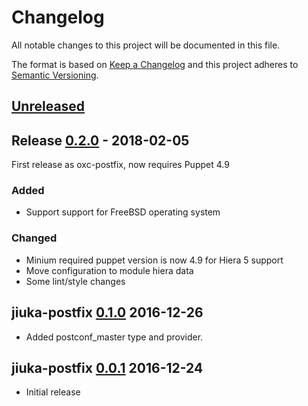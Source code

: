 # Changelog
All notable changes to this project will be documented in this file.

The format is based on [Keep a Changelog](http://keepachangelog.com/en/1.0.0/)
and this project adheres to [Semantic Versioning](http://semver.org/spec/v2.0.0.html).

## [Unreleased]

## Release [0.2.0] - 2018-02-05
First release as oxc-postfix, now requires Puppet 4.9

### Added
- Support support for FreeBSD operating system

### Changed
- Minium required puppet version is now 4.9 for Hiera 5 support
- Move configuration to module hiera data
- Some lint/style changes

## jiuka-postfix [0.1.0] 2016-12-26

* Added postconf_master type and provider.

## jiuka-postfix [0.0.1] 2016-12-24

* Initial release

[Unreleased]: https://github.com/oxc/puppet-postfix/compare/v0.2.0...HEAD
[0.2.0]: https://github.com/oxc/puppet-postfix/compare/v0.1.0...v0.2.0
[0.1.0]: https://github.com/oxc/puppet-postfix/compare/v0.0.1...v0.1.0
[0.0.1]: https://github.com/oxc/puppet-postfix/compare/f7d8b52...v0.0.1
